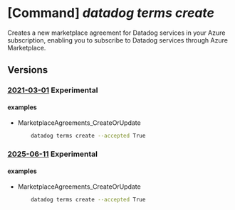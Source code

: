 # [Command] _datadog terms create_

Creates a new marketplace agreement for Datadog services in your Azure subscription, enabling you to subscribe to Datadog services through Azure Marketplace.

## Versions

### [2021-03-01](/Resources/mgmt-plane/L3N1YnNjcmlwdGlvbnMve30vcHJvdmlkZXJzL21pY3Jvc29mdC5kYXRhZG9nL2FncmVlbWVudHMvZGVmYXVsdA==/2021-03-01.xml) **Experimental**

<!-- mgmt-plane /subscriptions/{}/providers/microsoft.datadog/agreements/default 2021-03-01 -->

#### examples

- MarketplaceAgreements_CreateOrUpdate
    ```bash
        datadog terms create --accepted True
    ```

### [2025-06-11](/Resources/mgmt-plane/L3N1YnNjcmlwdGlvbnMve30vcHJvdmlkZXJzL21pY3Jvc29mdC5kYXRhZG9nL2FncmVlbWVudHMvZGVmYXVsdA==/2025-06-11.xml) **Experimental**

<!-- mgmt-plane /subscriptions/{}/providers/microsoft.datadog/agreements/default 2025-06-11 -->

#### examples

- MarketplaceAgreements_CreateOrUpdate
    ```bash
        datadog terms create --accepted True
    ```
